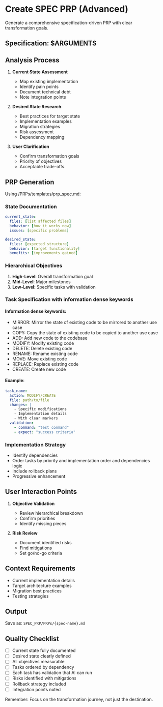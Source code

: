 # Create SPEC PRP (Advanced)

Generate a comprehensive specification-driven PRP with clear transformation goals.

## Specification: $ARGUMENTS

## Analysis Process

1. **Current State Assessment**
   - Map existing implementation
   - Identify pain points
   - Document technical debt
   - Note integration points

2. **Desired State Research**
   - Best practices for target state
   - Implementation examples
   - Migration strategies
   - Risk assessment
   - Dependency mapping

3. **User Clarification**
   - Confirm transformation goals
   - Priority of objectives
   - Acceptable trade-offs

## PRP Generation

Using /PRPs/templates/prp_spec.md:

### State Documentation

```yaml
current_state:
  files: [list affected files]
  behavior: [how it works now]
  issues: [specific problems]

desired_state:
  files: [expected structure]
  behavior: [target functionality]
  benefits: [improvements gained]
```

### Hierarchical Objectives

1. **High-Level**: Overall transformation goal
2. **Mid-Level**: Major milestones
3. **Low-Level**: Specific tasks with validation

### Task Specification with information dense keywords

#### Information dense keywords:

- MIRROR: Mirror the state of existing code to be mirrored to another use case
- COPY: Copy the state of existing code to be copied to another use case
- ADD: Add new code to the codebase
- MODIFY: Modify existing code
- DELETE: Delete existing code
- RENAME: Rename existing code
- MOVE: Move existing code
- REPLACE: Replace existing code
- CREATE: Create new code

#### Example:

```yaml
task_name:
  action: MODIFY/CREATE
  file: path/to/file
  changes: |
    - Specific modifications
    - Implementation details
    - With clear markers
  validation:
    - command: "test command"
    - expect: "success criteria"
```

### Implementation Strategy

- Identify dependencies
- Order tasks by priority and implementation order and dependencies logic
- Include rollback plans
- Progressive enhancement

## User Interaction Points

1. **Objective Validation**
   - Review hierarchical breakdown
   - Confirm priorities
   - Identify missing pieces

2. **Risk Review**
   - Document identified risks
   - Find mitigations
   - Set go/no-go criteria

## Context Requirements

- Current implementation details
- Target architecture examples
- Migration best practices
- Testing strategies

## Output

Save as: `SPEC_PRP/PRPs/{spec-name}.md`

## Quality Checklist

- [ ] Current state fully documented
- [ ] Desired state clearly defined
- [ ] All objectives measurable
- [ ] Tasks ordered by dependency
- [ ] Each task has validation that AI can run
- [ ] Risks identified with mitigations
- [ ] Rollback strategy included
- [ ] Integration points noted

Remember: Focus on the transformation journey, not just the destination.